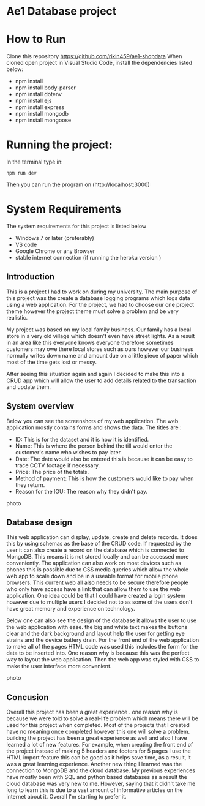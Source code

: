 # Ae1 Database project
#  How to Run 
Clone this repository https://github.com/rikin459/ae1-shopdata
When cloned open project in Visual Studio Code, install the dependencies listed below:
- npm install
- npm install body-parser
- npm install dotenv
- npm install ejs
- npm install express 
- npm install mongodb 
- npm install mongoose 


# Running the project:
In the terminal type in:

    npm run dev 
    
Then you can run the program on  (http://localhost:3000) 


# System Requirements
The system requirements for this project is listed below 

- Windows 7 or later (preferably)
- VS code 
- Google Chrome or any Browser 
- stable internet connection (if running the heroku version )



## Introduction 
This is a project I had to work on during my university. The main purpose of this project was the create a database logging programs which logs data using a web application. For the project, we had to choose our one project theme however the project theme must solve a problem and be very realistic. 
 
 My project was based on my local family business. Our family has a local store in a very old village which doesn't even have street lights. As a result in an area like this everyone knows everyone therefore sometimes customers may owe there local stores such as ours however our business normally writes down name and amount due on a little piece of paper which most of the time gets lost or messy. 


 After seeing this situation again and again I decided to make this into a CRUD app which will allow the user to add details related to the transaction and update them. 

## System overview

Below you can see the screenshots of my web application. The web application mostly contains forms and shows the data. The titles are :

- ID: This is for the dataset and it is how it is identified. 
- Name: This is where the person behind the till would enter the customer's name who wishes to pay later.
- Date: The date would also be entered this is because it can be easy to trace CCTV footage if necessary.
- Price: The price of the totals.
- Method of payment: This is how the customers would like to pay when they return.
- Reason for the IOU: The reason why they didn't pay. 

photo

## Database design 
This web application can display, update, create and delete records. It does this by using schemas as the base of the CRUD code. If requested by the user it can also create a record on the database which is connected to MongoDB. This means it is not stored locally and can be accessed more conveniently. The application can also work on most devices such as phones this is possible due to CSS media queries which allow the whole web app to scale down and be in a useable format for mobile phone browsers. This current web all also needs to be secure therefore people who only have access have a link that can allow them to use the web application. 
One idea could be that I could have created a login system however due to multiple users I decided not to as some of the users don't have great memory and experience on technology. 

Below one can also see the design of the database it allows the user to use the web application with ease. the big and white text makes the buttons clear and the dark background and layout help the user for getting eye strains and the device battery drain. For the front end of the web application to make all of the pages HTML code was used this includes the form for the data to be inserted into. One reason why is because this was the perfect way to layout the web application. Then the web app was styled with CSS to make the user interface more convenient. 

photo 


## Concusion 
Overall this project has been a great experience . one reason why is because we were told to solve a real-life problem which means there will be used for this project when completed. Most of the projects that I created have no meaning once completed however this one will solve a problem. building the project has been a great experience as well and also I have learned a lot of new features. For example, when creating the front end of the project instead of making 5 headers and footers for 5 pages I use the HTML import feature this can be good as it helps save time, as a result, it was a great learning experience. Another new thing I learned was the connection to MongoDB and the cloud database. My previous experiences have mostly been with SQL and python based databases as a result the cloud database was very new to me. However, saying that it didn't take me long to learn this is due to a vast amount of informative articles on the internet about it. Overall I'm starting to prefer it. 


